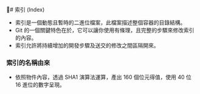 # 索引 (Index)

* 索引是一個動態且暫時的二進位檔案，此檔案描述整個容器的目錄結構。
* Git 的一個關鍵特色在於，它可以讓你使用有條理，且完整的步驟來修改索引的內容。
* 索引允許將持續增加的開發步驟及送交的修改之間區隔開來。

### 索引的名稱由來

* 依照物件內容，透過 SHA1 演算法運算，產出 160 個位元得值，使用 40 位 16 進位的數字呈現。